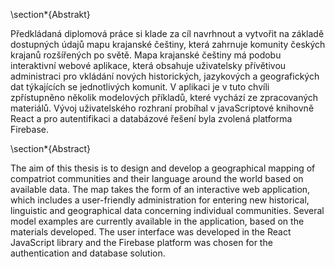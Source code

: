 \section\*{Abstrakt}

Předkládaná diplomová práce si klade za cíl navrhnout a vytvořit na základě dostupných údajů mapu krajanské češtiny, která zahrnuje komunity českých krajanů rozšířených po světě. Mapa krajanské češtiny má podobu interaktivní webové aplikace, která obsahuje uživatelsky přívětivou administraci pro vkládání nových historických, jazykových a geografických dat týkajících se jednotlivých komunit. V aplikaci je v tuto chvíli zpřístupněno několik modelových příkladů, které vychází ze zpracovaných materiálů. Vývoj uživatelského rozhraní probíhal v javaScriptové knihovně React a pro autentifikaci a databázové řešení byla zvolená platforma Firebase.

\section\*{Abstract}

The aim of this thesis is to design and develop a geographical mapping of compatriot communities and their language around the world based on available data. The map takes the form of an interactive web application, which includes a user-friendly administration for entering new historical, linguistic and geographical data concerning individual communities. Several model examples are currently available in the application, based on the materials developed. The user interface was developed in the React JavaScript library and the Firebase platform was chosen for the authentication and database solution.